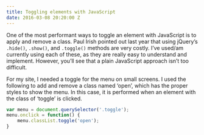 ```yaml
---
title: Toggling elements with JavaScript
date: 2016-03-08 20:20:00 Z
---
```


One of the most performant ways to toggle an element with JavaScript is to apply and remove a class. Paul Irish pointed out last year that using jQuery’s `.hide()`, `.show()`, and `.toggle()` methods are very costly. I’ve used/am currently using each of these, as they are really easy to understand and implement. However, you’ll see that a plain JavaScript approach isn’t too difficult.

For my site, I needed a toggle for the menu on small screens. I used the following to add and remove a class named ‘open’, which has the proper styles to show the menu. In this case, it is performed when an element with the class of ‘toggle’ is clicked.

```js
var menu = document.querySelector('.toggle');
menu.onclick = function() {
	menu.classList.toggle('open');
}
```

